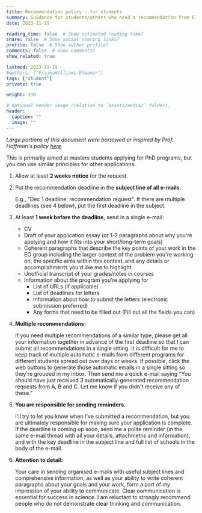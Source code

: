 ```yaml
---
title: Recommendation policy - for students
summary: Guidance for students/others who need a recommendation from Eleanor Frajka-Williams.  Heavily borrowed from other online sources.  
date: 2023-11-19

reading_time: false  # Show estimated reading time?
share: false  # Show social sharing links?
profile: false  # Show author profile?
comments: false  # Show comments?
show_related: true

lastmod: 2023-11-19
#authors: ["FrajkaWilliams-Eleanor"]
tags: ["student"]
private: true

weight: 310

# Optional header image (relative to `assets/media/` folder).
header:
  caption: ""
  image: ""
---
```


*Large portions of this document were borrowed or inspired by Prof. Hoffman's policy <a href="https://docs.google.com/document/d/1BAzoXaxO5P9GD-L8gJVAVprMoaTqtACahejJ_ugwenA/edit">here</a>.*  

This is primarily aimed at masters students applying for PhD programs, but you can use similar principles for other applications.

1. Allow at least **2 weeks notice** for the request.

2. Put the recommendation deadline in the **subject line of all e-mails**.

    E.g., "Dec 1 deadline: recommendation request".  If there are multiple deadlines (see 4 below), put the first deadline in the subject.

3. At least **1 week before the deadline**, send in a single e-mail:
    - CV
    - Draft of your application essay (or 1-2 paragraphs about why you're applying and how it fits into your short/long-term goals)
    - Coherent paragraphs that describe the key points of your work in the EO group including the larger context of the problem you're working on, the specific aims within this context, and any details or accomplishments you'd like me to highlight.
    - Unofficial transcript of your grades/notes in courses
    - Information about the program you're applying for
        - List of URLs (if applicable)
        - List of deadlines for letters
        - Information about how to submit the letters (electronic submission preferred)
        - Any forms that need to be filled out (Fill out all the fields you can)

4.  **Multiple recommendations:**

    If you need multiple recommendations of a similar type, please get all your information together in advance of the first deadline so that I can submit all recommendations in a single sitting.  It is difficult for me to keep track of multiple automatic e-mails from different programs for different students spread out over days or weeks.  If possible, click the web buttons to generate those automatic emails in a single sitting so they're grouped in my inbox.  Then send me a quick e-mail saying "You should have just received 3 automatically-generated recommendation requests from A, B and C.  Let me know if you didn't receive any of these." 

5. **You are responsible for sending reminders.**

    I'll try to let you know when I've submitted a recommendation, but you are ultimately responsible for making sure your application is complete.  If the deadline is coming up soon, send me a polite reminder (in the same e-mail thread with all your details, attachmetns and information), and with the key deadline in the subject line and full list of schools in the body of the e-mail.

6. **Attention to detail:**

    Your care in sending organised e-mails with useful subject lines and comprehensive information, as well as your ability to write coherent paragraphs about your goals and your work, form a part of my impression of your ability to communicate.  Clear communication is essential for success in science.  I am reluctant to strongly recommend people who do not demonstrate clear thinking and communication.


